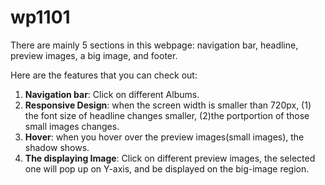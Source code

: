 # wp1101

There are mainly 5 sections in this webpage:
navigation bar, headline, preview images, a big image, and footer.

Here are the features that you can check out:

1. **Navigation bar**: Click on different Albums.
2. **Responsive Design**: when the screen width is smaller than 720px, (1) the font size of headline changes smaller, (2)the portportion of those small images changes.
3. **Hover**: when you hover over the preview images(small images), the shadow shows.
4. **The displaying Image**: Click on different preview images, the selected one will pop up on Y-axis, and be displayed on the big-image region.
